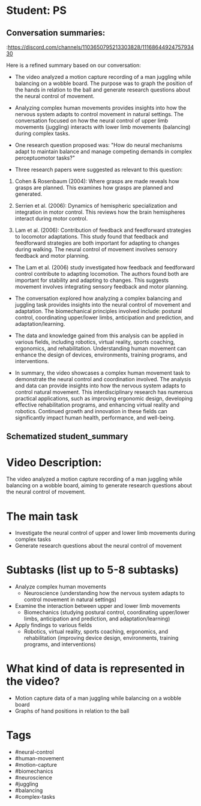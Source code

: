 # Student: PS

## Conversation summaries:

:https://discord.com/channels/1103650795213303828/1116864492475793430

 Here is a refined summary based on our conversation:

- The video analyzed a motion capture recording of a man juggling while balancing on a wobble board. The purpose was to graph the position of the hands in relation to the ball and generate research questions about the neural control of movement.  

- Analyzing complex human movements provides insights into how the nervous system adapts to control movement in natural settings. The conversation focused on how the neural control of upper limb movements (juggling) interacts with lower limb movements (balancing) during complex tasks.

- One research question proposed was: "How do neural mechanisms adapt to maintain balance and manage competing demands in complex perceptuomotor tasks?"  

- Three research papers were suggested as relevant to this question:

1. Cohen & Rosenbaum (2004): Where grasps are made reveals how grasps are planned. This examines how grasps are planned and generated.   

2. Serrien et al. (2006): Dynamics of hemispheric specialization and integration in motor control. This reviews how the brain hemispheres interact during motor control.

3. Lam et al. (2006): Contribution of feedback and feedforward strategies to locomotor adaptations. This study found that feedback and feedforward strategies are both important for adapting to changes during walking. The neural control of movement involves sensory feedback and motor planning.

- The Lam et al. (2006) study investigated how feedback and feedforward control contribute to adapting locomotion. The authors found both are important for stability and adapting to changes. This suggests movement involves integrating sensory feedback and motor planning.  

- The conversation explored how analyzing a complex balancing and juggling task provides insights into the neural control of movement and adaptation. The biomechanical principles involved include: postural control, coordinating upper/lower limbs, anticipation and prediction, and adaptation/learning.  

- The data and knowledge gained from this analysis can be applied in various fields, including robotics, virtual reality, sports coaching, ergonomics, and rehabilitation. Understanding human movement can enhance the design of devices, environments, training programs, and interventions.

- In summary, the video showcases a complex human movement task to demonstrate the neural control and coordination involved. The analysis and data can provide insights into how the nervous system adapts to control natural movement. This interdisciplinary research has numerous practical applications, such as improving ergonomic design, developing effective rehabilitation programs, and enhancing virtual reality and robotics. Continued growth and innovation in these fields can significantly impact human health, performance, and well-being.



## Schematized student_summary

# Video Description: 
The video analyzed a motion capture recording of a man juggling while balancing on a wobble board, aiming to generate research questions about the neural control of movement.

# The main task
 - Investigate the neural control of upper and lower limb movements during complex tasks
 - Generate research questions about the neural control of movement

# Subtasks (list up to 5-8 subtasks)
 - Analyze complex human movements
    - Neuroscience (understanding how the nervous system adapts to control movement in natural settings)
 - Examine the interaction between upper and lower limb movements
    - Biomechanics (studying postural control, coordinating upper/lower limbs, anticipation and prediction, and adaptation/learning)
 - Apply findings to various fields
    - Robotics, virtual reality, sports coaching, ergonomics, and rehabilitation (improving device design, environments, training programs, and interventions)

# What kind of data is represented in the video?
- Motion capture data of a man juggling while balancing on a wobble board
- Graphs of hand positions in relation to the ball

# Tags
- #neural-control
- #human-movement
- #motion-capture
- #biomechanics
- #neuroscience
- #juggling
- #balancing
- #complex-tasks


